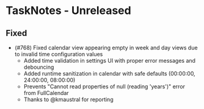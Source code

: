 # TaskNotes - Unreleased

<!--

**Added** for new features.
**Changed** for changes in existing functionality.
**Deprecated** for soon-to-be removed features.
**Removed** for now removed features.
**Fixed** for any bug fixes.
**Security** in case of vulnerabilities.

-->

## Fixed

- (#768) Fixed calendar view appearing empty in week and day views due to invalid time configuration values 
    - Added time validation in settings UI with proper error messages and debouncing
    - Added runtime sanitization in calendar with safe defaults (00:00:00, 24:00:00, 08:00:00)
    - Prevents "Cannot read properties of null (reading 'years')" error from FullCalendar
    - Thanks to @kmaustral for reporting
